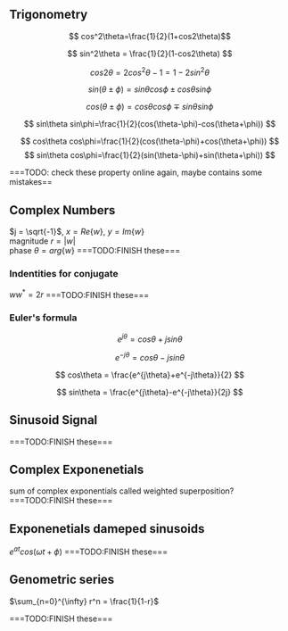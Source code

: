 ## Trigonometry
$$ cos^2\theta=\frac{1}{2}(1+cos2\theta)$$

$$ sin^2\theta = \frac{1}{2}(1-cos2\theta) $$

$$ cos2\theta=2cos^2\theta-1=1-2sin^2\theta $$

$$ sin(\theta\pm\phi)=sin\theta cos\phi\pm cos\theta sin\phi $$

$$ cos(\theta\pm\phi)=cos\theta cos\phi\mp sin\theta sin\phi $$

$$ sin\theta sin\phi=\frac{1}{2}(cos(\theta-\phi)-cos(\theta+\phi)) $$

$$ cos\theta cos\phi=\frac{1}{2}(cos(\theta-\phi)+cos(\theta+\phi)) $$$$ sin\theta cos\phi=\frac{1}{2}(sin(\theta-\phi)+sin(\theta+\phi)) $$

===TODO: check these property online again, maybe contains some mistakes== 
## Complex Numbers

$j = \sqrt{-1}$, $x = Re\{w\}$, $y = Im\{w\}$\
magnitude $r = |w|$ \
phase $\theta = arg\{w\}$
===TODO:FINISH these=== 

### Indentities for conjugate
$ww^* = 2r$
===TODO:FINISH these=== 

### Euler's formula
$$ e^{j\theta} = cos\theta + jsin\theta $$

$$ e^{-j\theta} = cos\theta - jsin\theta $$

$$ cos\theta = \frac{e^{j\theta}+e^{-j\theta}}{2} $$

$$ sin\theta = \frac{e^{j\theta}-e^{-j\theta}}{2j} $$
## Sinusoid Signal
===TODO:FINISH these=== 

## Complex Exponenetials

sum of complex exponentials called weighted superposition? 
===TODO:FINISH these=== 


## Exponenetials dameped sinusoids

$e^{at}cos(\omega t + \phi)$
===TODO:FINISH these=== 

## Genometric series

$\sum_{n=0}^{\infty} r^n = \frac{1}{1-r}$

===TODO:FINISH these=== 